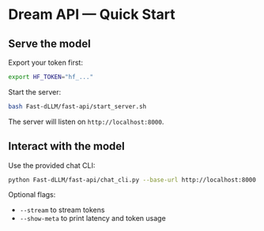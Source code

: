 # Dream API — Quick Start

## Serve the model

Export your token first:
```bash
export HF_TOKEN="hf_..."
```

Start the server:
```bash
bash Fast-dLLM/fast-api/start_server.sh
```

The server will listen on `http://localhost:8000`.

## Interact with the model

Use the provided chat CLI:
```bash
python Fast-dLLM/fast-api/chat_cli.py --base-url http://localhost:8000 --model Salesforce/CoDA-v0-Instruct
```

Optional flags:
- `--stream` to stream tokens
- `--show-meta` to print latency and token usage